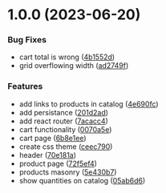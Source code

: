 # 1.0.0 (2023-06-20)


### Bug Fixes

* cart total is wrong ([4b1552d](https://github.com/g34r21/simplecommerce/commit/4b1552dbdbff31051f9b4567c64fa5c58ed9af05))
* grid overflowing width ([ad2749f](https://github.com/g34r21/simplecommerce/commit/ad2749fbbbf6e0c256c314f0c12634ba96342d0c))


### Features

* add links to products in catalog ([4e690fc](https://github.com/g34r21/simplecommerce/commit/4e690fc6fe097162757b9940ee2f4e1bd11cb246))
* add persistance ([201d2ad](https://github.com/g34r21/simplecommerce/commit/201d2adda75f561e5c79d970ca9498e5bae0e604))
* add react router ([7acacc4](https://github.com/g34r21/simplecommerce/commit/7acacc4242088d19e1e351428035ea3143cbd5fa))
* cart functionality ([0070a5e](https://github.com/g34r21/simplecommerce/commit/0070a5ebff9e4e33fcc9156ba223d91d4ab5c237))
* cart page ([6b8e1ee](https://github.com/g34r21/simplecommerce/commit/6b8e1ee4968bcfa7e8c16c594c6646b11c7fd2ba))
* create css theme ([ceec790](https://github.com/g34r21/simplecommerce/commit/ceec790ca177091650d3bda3ec056fbb4f3a6f69))
* header ([70e181a](https://github.com/g34r21/simplecommerce/commit/70e181a1ecbe60f726039bbfaac749b3542aa90e))
* product page ([72f5ef4](https://github.com/g34r21/simplecommerce/commit/72f5ef4eef33171fbcba478b65cbc40244992876))
* products masonry ([5e430b7](https://github.com/g34r21/simplecommerce/commit/5e430b73f5024cebb5ad91f50e3b0b7dd1e54e16))
* show quantities on catalog ([05ab6d6](https://github.com/g34r21/simplecommerce/commit/05ab6d6ce71a544364199555382653bbcb19c521))
